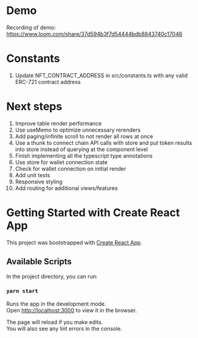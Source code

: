 # Demo
Recording of demo: https://www.loom.com/share/37d594b3f7d54444bdb8843740c17046

# Constants
1. Update NFT_CONTRACT_ADDRESS in src/constants.ts with any valid ERC-721 contract address


# Next steps
1. Improve table render performance
  1. Use useMemo to optimize unnecessary rerenders
  2. Add paging/infinite scroll to not render all rows at once
2. Use a thunk to connect chain API calls with store and put token results into store instead of querying at the component level
3. Finish implementing all the typescript type annotations
4. Use store for wallet connection state
5. Check for wallet connection on initial render
6. Add unit tests
7. Responsive styling
8. Add routing for additional views/features

# Getting Started with Create React App

This project was bootstrapped with [Create React App](https://github.com/facebook/create-react-app).

## Available Scripts

In the project directory, you can run:

### `yarn start`

Runs the app in the development mode.\
Open [http://localhost:3000](http://localhost:3000) to view it in the browser.

The page will reload if you make edits.\
You will also see any lint errors in the console.

